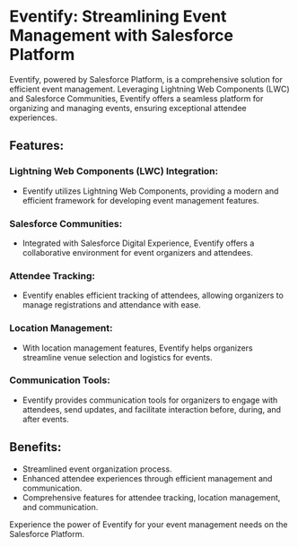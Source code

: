 # Eventify: Streamlining Event Management with Salesforce Platform

Eventify, powered by Salesforce Platform, is a comprehensive solution for efficient event management. Leveraging Lightning Web Components (LWC) and Salesforce Communities, Eventify offers a seamless platform for organizing and managing events, ensuring exceptional attendee experiences.

## Features:

### Lightning Web Components (LWC) Integration:
- Eventify utilizes Lightning Web Components, providing a modern and efficient framework for developing event management features.

### Salesforce Communities:
- Integrated with Salesforce Digital Experience, Eventify offers a collaborative environment for event organizers and attendees.

### Attendee Tracking:
- Eventify enables efficient tracking of attendees, allowing organizers to manage registrations and attendance with ease.

### Location Management:
- With location management features, Eventify helps organizers streamline venue selection and logistics for events.

### Communication Tools:
- Eventify provides communication tools for organizers to engage with attendees, send updates, and facilitate interaction before, during, and after events.

## Benefits:
- Streamlined event organization process.
- Enhanced attendee experiences through efficient management and communication.
- Comprehensive features for attendee tracking, location management, and communication.

Experience the power of Eventify for your event management needs on the Salesforce Platform.

